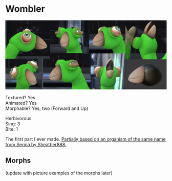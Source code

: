 # Wombler
![A preview of the Wombler mouth, a slightly rounded songbird beak.](WomblerPreview.png)

Textured? Yes  
Animated? Yes  
Morphable? Yes, two (Forward and Up)  

Herbivorous  
Sing: 3  
Bite: 1  

The first part I ever made. [Partially based on an organism of the same name from Serina by Sheather888.](https://sites.google.com/site/worldofserina/the-hypostecene-0---15-million-years/biome-the-central-anciskan-floodplains)

## Morphs
(update with picture examples of the morphs later)

